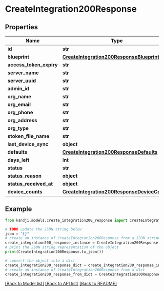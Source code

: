 # CreateIntegration200Response


## Properties

Name | Type | Description | Notes
------------ | ------------- | ------------- | -------------
**id** | **str** |  | [optional] 
**blueprint** | [**CreateIntegration200ResponseBlueprint**](CreateIntegration200ResponseBlueprint.md) |  | [optional] 
**access_token_expiry** | **str** |  | [optional] 
**server_name** | **str** |  | [optional] 
**server_uuid** | **str** |  | [optional] 
**admin_id** | **str** |  | [optional] 
**org_name** | **str** |  | [optional] 
**org_email** | **str** |  | [optional] 
**org_phone** | **str** |  | [optional] 
**org_address** | **str** |  | [optional] 
**org_type** | **str** |  | [optional] 
**stoken_file_name** | **str** |  | [optional] 
**last_device_sync** | **object** |  | [optional] 
**defaults** | [**CreateIntegration200ResponseDefaults**](CreateIntegration200ResponseDefaults.md) |  | [optional] 
**days_left** | **int** |  | [optional] 
**status** | **str** |  | [optional] 
**status_reason** | **object** |  | [optional] 
**status_received_at** | **object** |  | [optional] 
**device_counts** | [**CreateIntegration200ResponseDeviceCounts**](CreateIntegration200ResponseDeviceCounts.md) |  | [optional] 

## Example

```python
from kandji.models.create_integration200_response import CreateIntegration200Response

# TODO update the JSON string below
json = "{}"
# create an instance of CreateIntegration200Response from a JSON string
create_integration200_response_instance = CreateIntegration200Response.from_json(json)
# print the JSON string representation of the object
print(CreateIntegration200Response.to_json())

# convert the object into a dict
create_integration200_response_dict = create_integration200_response_instance.to_dict()
# create an instance of CreateIntegration200Response from a dict
create_integration200_response_from_dict = CreateIntegration200Response.from_dict(create_integration200_response_dict)
```
[[Back to Model list]](../README.md#documentation-for-models) [[Back to API list]](../README.md#documentation-for-api-endpoints) [[Back to README]](../README.md)



